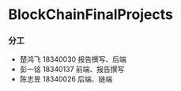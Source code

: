 # BlockChainFinalProjects
### 分工
- 楚鸿飞 18340030 报告撰写、后端
- 彭一铭 18340137 前端、报告撰写
- 陈志昱 18340026 后端、链端
